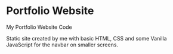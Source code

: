# Portfolio Website
My Portfolio Website Code

Static site created by me with basic HTML, CSS and some Vanilla JavaScript for the navbar on smaller screens.
